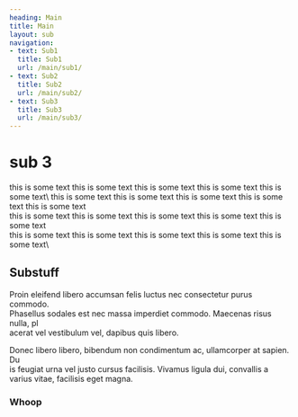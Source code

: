 ```yaml
---
heading: Main
title: Main
layout: sub
navigation:
- text: Sub1
  title: Sub1
  url: /main/sub1/
- text: Sub2
  title: Sub2
  url: /main/sub2/
- text: Sub3
  title: Sub3
  url: /main/sub3/
---
```


# sub 3


this is some text this is some text this is some text this is some text this is some text\ 
this is some text this is some text this is some text this is some text this is some text\
this is some text this is some text this is some text this is some text this is some text\
this is some text this is some text this is some text this is some text this is some text\ 


## Substuff

Proin eleifend libero accumsan felis luctus nec consectetur purus commodo. \
Phasellus sodales est nec massa imperdiet commodo. Maecenas risus nulla, pl\
acerat vel vestibulum vel, dapibus quis libero.

Donec libero libero, bibendum non condimentum ac, ullamcorper at sapien. Du\
is feugiat urna vel justo cursus facilisis. Vivamus ligula dui, convallis a\
 varius vitae, facilisis eget magna.

### Whoop

